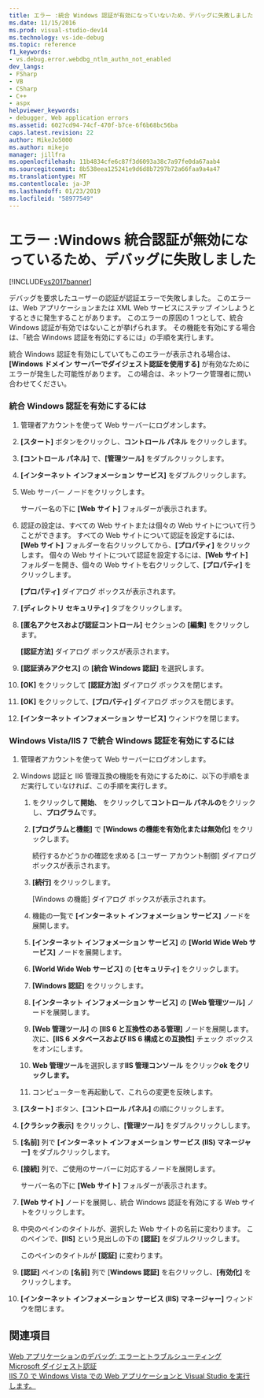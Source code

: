 ```yaml
---
title: エラー :統合 Windows 認証が有効になっていないため、デバッグに失敗しました |Microsoft Docs
ms.date: 11/15/2016
ms.prod: visual-studio-dev14
ms.technology: vs-ide-debug
ms.topic: reference
f1_keywords:
- vs.debug.error.webdbg_ntlm_authn_not_enabled
dev_langs:
- FSharp
- VB
- CSharp
- C++
- aspx
helpviewer_keywords:
- debugger, Web application errors
ms.assetid: 6027cd94-74cf-470f-b7ce-6f6b68bc56ba
caps.latest.revision: 22
author: MikeJo5000
ms.author: mikejo
manager: jillfra
ms.openlocfilehash: 11b4834cfe6c87f3d6093a38c7a97fe0da67aab4
ms.sourcegitcommit: 8b538eea125241e9d6d8b7297b72a66faa9a4a47
ms.translationtype: MT
ms.contentlocale: ja-JP
ms.lasthandoff: 01/23/2019
ms.locfileid: "58977549"
---
```

# <a name="error-debugging-failed-because-integrated-windows-authentication-is-not-enabled"></a>エラー :Windows 統合認証が無効になっているため、デバッグに失敗しました
[!INCLUDE[vs2017banner](../includes/vs2017banner.md)]

デバッグを要求したユーザーの認証が認証エラーで失敗しました。 このエラーは、Web アプリケーションまたは XML Web サービスにステップ インしようとするときに発生することがあります。 このエラーの原因の 1 つとして、統合 Windows 認証が有効ではないことが挙げられます。 その機能を有効にする場合は、「統合 Windows 認証を有効にするには」の手順を実行します。  
  
 統合 Windows 認証を有効にしていてもこのエラーが表示される場合は、**[Windows ドメイン サーバーでダイジェスト認証を使用する]** が有効なためにエラーが発生した可能性があります。 この場合は、ネットワーク管理者に問い合わせてください。  
  
### <a name="to-enable-integrated-windows-authentication"></a>統合 Windows 認証を有効にするには  
  
1.  管理者アカウントを使って Web サーバーにログオンします。  
  
2.  **[スタート]** ボタンをクリックし、**コントロール パネル** をクリックします。  
  
3.  **[コントロール パネル]** で、**[管理ツール]** をダブルクリックします。  
  
4.  **[インターネット インフォメーション サービス]** をダブルクリックします。  
  
5.  Web サーバー ノードをクリックします。  
  
     サーバー名の下に **[Web サイト]** フォルダーが表示されます。  
  
6.  認証の設定は、すべての Web サイトまたは個々の Web サイトについて行うことができます。 すべての Web サイトについて認証を設定するには、**[Web サイト]** フォルダーを右クリックしてから、**[プロパティ]** をクリックします。 個々の Web サイトについて認証を設定するには、**[Web サイト]** フォルダーを開き、個々の Web サイトを右クリックして、**[プロパティ]** をクリックします。  
  
     **[プロパティ]** ダイアログ ボックスが表示されます。  
  
7.  **[ディレクトリ セキュリティ]** タブをクリックします。  
  
8.  **[匿名アクセスおよび認証コントロール]** セクションの **[編集]** をクリックします。  
  
     **[認証方法]** ダイアログ ボックスが表示されます。  
  
9. **[認証済みアクセス]** の **[統合 Windows 認証]** を選択します。  
  
10. **[OK]** をクリックして **[認証方法]** ダイアログ ボックスを閉じます。  
  
11. **[OK]** をクリックして、**[プロパティ]** ダイアログ ボックスを閉じます。  
  
12. **[インターネット インフォメーション サービス]** ウィンドウを閉じます。  
  
### <a name="to-enable-integrated-windows-authentication-in-windows-vistaiis-7"></a>Windows Vista/IIS 7 で統合 Windows 認証を有効にするには  
  
1.  管理者アカウントを使って Web サーバーにログオンします。  
  
2.  Windows 認証と II6 管理互換の機能を有効にするために、以下の手順をまだ実行していなければ、この手順を実行します。  
  
    1.  をクリックして**開始**、 をクリックして**コントロール パネルの**をクリックし、**プログラム**です。  
  
    2.  **[プログラムと機能]** で **[Windows の機能を有効化または無効化]** をクリックします。  
  
         続行するかどうかの確認を求める [ユーザー アカウント制御] ダイアログ ボックスが表示されます。  
  
    3.  **[続行]** をクリックします。  
  
         [Windows の機能] ダイアログ ボックスが表示されます。  
  
    4.  機能の一覧で **[インターネット インフォメーション サービス]** ノードを展開します。  
  
    5.  **[インターネット インフォメーション サービス]** の **[World Wide Web サービス]** ノードを展開します。  
  
    6.  **[World Wide Web サービス]** の **[セキュリティ]** をクリックします。  
  
    7.  **[Windows 認証]** をクリックします。  
  
    8.  **[インターネット インフォメーション サービス]** の **[Web 管理ツール]** ノードを展開します。  
  
    9. **[Web 管理ツール]** の **[IIS 6 と互換性のある管理]** ノードを展開します。次に、**[IIS 6 メタベースおよび IIS 6 構成との互換性]** チェック ボックスをオンにします。  
  
    10. **Web 管理ツール**を選択します**IIS 管理コンソール** をクリック**ok をクリックします。**  
  
    11. コンピューターを再起動して、これらの変更を反映します。  
  
3.  **[スタート]** ボタン、**[コントロール パネル]** の順にクリックします。  
  
4.  **[クラシック表示]** をクリックし、**[管理ツール]** をダブルクリックしします。  
  
5.  **[名前]** 列で **[インターネット インフォメーション サービス (IIS) マネージャー]** をダブルクリックします。  
  
6.  **[接続]** 列で、ご使用のサーバーに対応するノードを展開します。  
  
     サーバー名の下に **[Web サイト]** フォルダーが表示されます。  
  
7.  **[Web サイト]** ノードを展開し、統合 Windows 認証を有効にする Web サイトをクリックします。  
  
8.  中央のペインのタイトルが、選択した Web サイトの名前に変わります。 このペインで、**[IIS]** という見出しの下の **[認証]** をダブルクリックします。  
  
     このペインのタイトルが **[認証]** に変わります。  
  
9. **[認証]** ペインの **[名前]** 列で [**Windows 認証]** を右クリックし、**[有効化]** をクリックします。  
  
10. **[インターネット インフォメーション サービス (IIS) マネージャー]** ウィンドウを閉じます。  
  
## <a name="see-also"></a>関連項目  
 [Web アプリケーションのデバッグ: エラーとトラブルシューティング](../debugger/debugging-web-applications-errors-and-troubleshooting.md)   
 [Microsoft ダイジェスト認証](http://go.microsoft.com/fwlink/?LinkId=77938)   
 [IIS 7.0 で Windows Vista での Web アプリケーションと Visual Studio を実行します。](http://msdn.microsoft.com/library/262a82ac-dd0e-4096-86c6-fb463e88be66)
